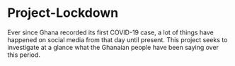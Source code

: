 # Project-Lockdown
Ever since Ghana recorded its first COVID-19 case, a lot of things have happened on social media from that day until present. This project seeks to investigate at a glance what the Ghanaian people have been saying over this period.

